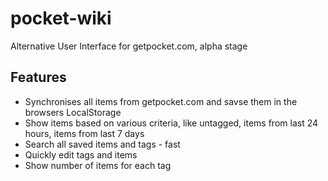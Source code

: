 # pocket-wiki
Alternative User Interface for getpocket.com, alpha stage

## Features
* Synchronises all items from getpocket.com and savse them in the browsers LocalStorage
* Show items based on various criteria, like untagged, items from last 24 hours, items from last 7 days
* Search all saved items and tags - fast
* Quickly edit tags and items
* Show number of items for each tag
